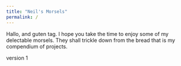 ```yaml
---
title: "Neil's Morsels"
permalink: /
---
```


Hallo, and guten tag. I hope you take the time to enjoy some of my delectable morsels. They shall trickle down from the bread that is my compendium of projects.

version 1
